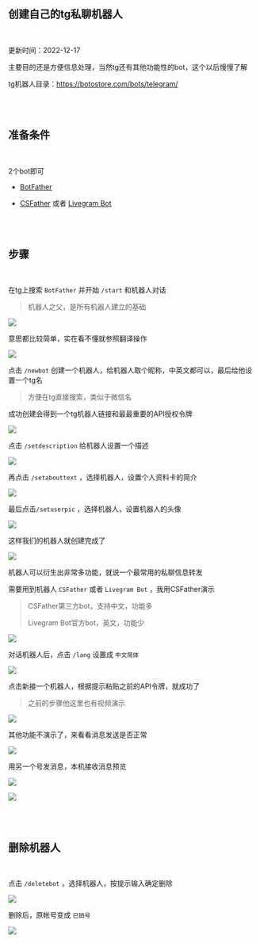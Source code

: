 ## 创建自己的tg私聊机器人

</br>

更新时间：2022-12-17

主要目的还是方便信息处理，当然tg还有其他功能性的bot，这个以后慢慢了解

tg机器人目录：https://botostore.com/bots/telegram/

</br>
</br>

## 准备条件

</br>

2个bot即可

* [BotFather](https://t.me/BotFather)

* [CSFather](https://t.me/CSFatherBot) 或者 [Livegram Bot](https://t.me/LivegramBot)

</br>
</br>


## 步骤

</br>

在tg上搜索 `BotFather` 并开始 `/start` 和机器人对话

> 机器人之父，是所有机器人建立的基础

![](https://ghproxy.com/https://raw.githubusercontent.com/Yiov/notes/main/tgbot/tgbot-01.png)

意思都比较简单，实在看不懂就参照翻译操作

![](https://ghproxy.com/https://raw.githubusercontent.com/Yiov/notes/main/tgbot/tgbot-02.png)


点击 `/newbot` 创建一个机器人，给机器人取个昵称，中英文都可以，最后给他设置一个tg名

> 方便在tg直接搜索，类似于微信名

成功创建会得到一个tg机器人链接和最最重要的API授权令牌

![](https://ghproxy.com/https://raw.githubusercontent.com/Yiov/notes/main/tgbot/tgbot-03.png)

点击 `/setdescription` 给机器人设置一个描述

![](https://ghproxy.com/https://raw.githubusercontent.com/Yiov/notes/main/tgbot/tgbot-04.png)

再点击 `/setabouttext` ，选择机器人，设置个人资料卡的简介

![](https://ghproxy.com/https://raw.githubusercontent.com/Yiov/notes/main/tgbot/tgbot-05.png)

最后点击`/setuserpic` ，选择机器人，设置机器人的头像

![](https://ghproxy.com/https://raw.githubusercontent.com/Yiov/notes/main/tgbot/tgbot-06.png)


这样我们的机器人就创建完成了

![](https://ghproxy.com/https://raw.githubusercontent.com/Yiov/notes/main/tgbot/tgbot-07.png)


机器人可以衍生出非常多功能，就说一个最常用的私聊信息转发

需要用到机器人 `CSFather` 或者 `Livegram Bot` ，我用CSFather演示

> CSFather第三方bot，支持中文，功能多
> 
> Livegram Bot官方bot，英文，功能少

![](https://ghproxy.com/https://raw.githubusercontent.com/Yiov/notes/main/tgbot/tgbot-08.png)

对话机器人后，点击 `/lang` 设置成 `中文简体`

![](https://ghproxy.com/https://raw.githubusercontent.com/Yiov/notes/main/tgbot/tgbot-09.png)

点击新接一个机器人，根据提示粘贴之前的API令牌，就成功了

> 之前的步骤他这里也有视频演示

![](https://ghproxy.com/https://raw.githubusercontent.com/Yiov/notes/main/tgbot/tgbot-10.png)


其他功能不演示了，来看看消息发送是否正常

![](https://ghproxy.com/https://raw.githubusercontent.com/Yiov/notes/main/tgbot/tgbot-11.png)

用另一个号发消息，本机接收消息预览

![](https://ghproxy.com/https://raw.githubusercontent.com/Yiov/notes/main/tgbot/tgbot-12.png)

![](https://ghproxy.com/https://raw.githubusercontent.com/Yiov/notes/main/tgbot/tgbot-13.png)

</br>
</br>



## 删除机器人

</br>

点击 `/deletebot` ，选择机器人，按提示输入确定删除

![](https://ghproxy.com/https://raw.githubusercontent.com/Yiov/notes/main/tgbot/tgbot-14.png)

删除后，原帐号变成 `已销号`

![](https://ghproxy.com/https://raw.githubusercontent.com/Yiov/notes/main/tgbot/tgbot-15.png)









